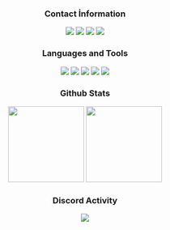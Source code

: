 <div align="center">
<h3>Contact İnformation</h3>
<a href="https://discord.com/users/453189822438178816" target"blank_"><img src="https://img.shields.io/badge/Kayega%20-111111.svg?&style=for-the-badge&logo=discord&logoColor=white"></a>
<a href="https://sptfy.com/kayega" target"blank_"><img src="https://img.shields.io/badge/Kayega%20-111111.svg?&style=for-the-badge&logo=spotify&logoColor=white"></a>
<a href="https://www.youtube.com/channel/s" target"blank_"><img src="https://img.shields.io/badge/Kayega%20-111111.svg?&style=for-the-badge&logo=youtube&logoColor=white"></a>
<a href="https://github.com/kayraegek18" target"blank_"><img src="https://img.shields.io/badge/Kayega%20-111111.svg?&style=for-the-badge&logo=github&logoColor=white"></a>
</div>


<div align="center">
<h3>Languages and Tools</h3>
<a <img src="https://img.shields.io/badge/JavaScript%20-111111.svg?&style=for-the-badge&logo=JavaScript&logoColor=white"> </a>
<img src="https://img.shields.io/badge/Node.js%20-111111.svg?&style=for-the-badge&logo=Node.js&logoColor=white">
<img src="https://img.shields.io/badge/Php%20-111111.svg?&style=for-the-badge&logo=Php&logoColor=white">
<img src="https://img.shields.io/badge/Discord.Js%20-111111.svg?&style=for-the-badge&logo=Javascript&logoColor=white">
<img src="https://img.shields.io/badge/HTML5%20-111111.svg?&style=for-the-badge&logo=HTML5&logoColor=white">
<img src="https://img.shields.io/badge/CSS%20-111111.svg?&style=for-the-badge&logo=CSS3&logoColor=white">
</div>


<div align="center">
<h3>Github Stats</h3>
  <img src="https://github-readme-stats.vercel.app/api?username=kayraegek18&count_private=true&hide_border=true&show_icons=true&include_all_commits=true&bg_color=0d1117&title_color=FFFFFF&text_color=9f9f9f&icon_color=FFFFFF" width="%100" height="150px">
<img src="https://github-readme-stats.vercel.app/api/top-langs/?username=EienwqOfficial&layout=compact&theme=nord&hide_border=true&bg_color=0d1117&border_radius=6&title_color=FFFFFF" width="%100" height="150px">
</a>

<div align="center">
<h3>Discord Activity</h3>
   <a href="https://discord.com/users/453189822438178816" target="_blank">
      <img src="https://lanyard.cnrad.dev/api/453189822438178816">
   </a>
</div>
